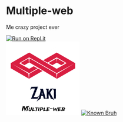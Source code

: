# Multiple-web
Me crazy project ever

[![Run on Repl.it](https://repl.it/badge/github/muhammadzaki693/Multiple-web)](https://repl.it/github/muhammadzaki693/Multiple-web)<br>
[![click me](logo.png)](https://multiple-web.muhammadzakirha.repl.co)
[![Known Bruh](https://snyk.io/test/github/muhammadzaki693/Multiple-web/badge.svg?targetFile=node_modules/eruda/package.json)](https://snyk.io/test/github/muhammadzaki693/Multiple-web?targetFile=node_modules/eruda/package.json)
